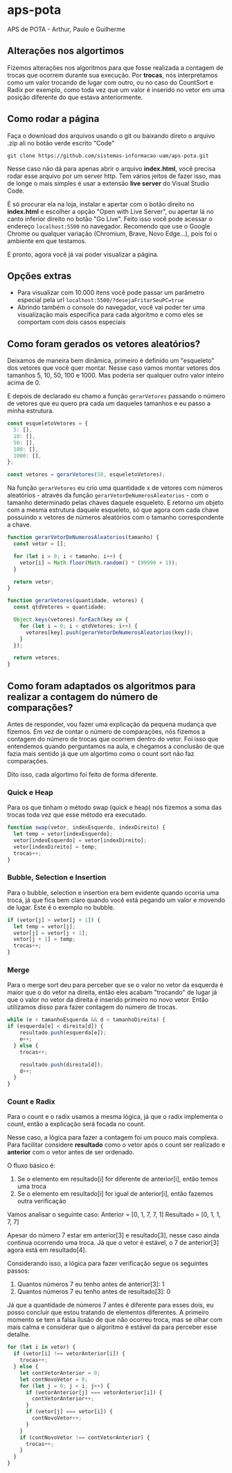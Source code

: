 # aps-pota
APS de POTA - Arthur, Paulo e Guilherme

## Alterações nos algortimos

Fizemos alterações nos algoritmos para que fosse realizada a contagem de trocas que ocorrem durante sua execução. Por **trocas**, nós interpretamos como um valor trocando de lugar com outro, ou no caso do CountSort e Radix por exemplo, como toda vez que um valor é inserido no vetor em uma posição diferente do que estava anteriormente.

## Como rodar a página

Faça o download dos arquivos usando o git ou baixando direto o arquivo .zip ali no botão verde escrito "Code"

```git clone https://github.com/sistemas-informacao-uam/aps-pota.git```

Nesse caso não dá para apenas abrir o arquivo **index.html**, você precisa rodar esse arquivo por um server http. Tem vários jeitos de fazer isso, mas de longe o mais simples é usar a extensão **live server** do Visual Studio Code.

É só procurar ela na loja, instalar e apertar com o botão direito no **index.html** e escolher a opção "Open with Live Server", ou apertar lá no canto inferior direito no botão "Go Live". Feito isso você pode acessar o endereço ``localhost:5500`` no navegador. Recomendo que use o Google Chrome ou qualquer variação (Chromium, Brave, Novo Edge...), pois foi o ambiente em que testamos.

E pronto, agora você já vai poder visualizar a página.

## Opções extras

* Para visualizar com 10.000 itens você pode passar um parâmetro especial pela url ``localhost:5500/?desejaFritarSeuPC=true``
* Abrindo também o console do navegador, você vai poder ter uma visualização mais específica para cada algoritmo e como eles se comportam com dois casos especiais

## Como foram gerados os vetores aleatórios?

Deixamos de maneira bem dinâmica, primeiro é definido um "esqueleto" dos vetores que você quer montar. Nesse caso vamos montar vetores dos tamanhos 5, 10, 50, 100 e 1000. Mas poderia ser qualquer outro valor inteiro acima de 0.

E depois de declarado eu chamo a função ``gerarVetores`` passando o número de vetores que eu quero pra cada um daqueles tamanhos e eu passo a minha estrutura.
```js
const esqueletoVetores = {
  5: [],
  10: [],
  50: [],
  100: [],
  1000: [],
};

const vetores = gerarVetores(50, esqueletoVetores);
```

Na função ``gerarVetores`` eu crio uma quantidade x de vetores com números aleatórios - através da função ``gerarVetorDeNumerosAleatorios`` - com o tamanho determinado pelas chaves daquele esqueleto. E retorno um objeto com a mesma estrutura daquele esqueleto, só que agora com cada chave possuindo x vetores de números aleatórios com o tamanho correspondente a chave.

```js
function gerarVetorDeNumerosAleatorios(tamanho) {
  const vetor = [];

  for (let i = 0; i < tamanho; i++) {
    vetor[i] = Math.floor(Math.random() * (99999 + 1));
  }

  return vetor;
}

function gerarVetores(quantidade, vetores) {
  const qtdVetores = quantidade;

  Object.keys(vetores).forEach(key => {
    for (let i = 0; i < qtdVetores; i++) {
      vetores[key].push(gerarVetorDeNumerosAleatorios(key));
    }
  });

  return vetores;
}
```

## Como foram adaptados os algoritmos para realizar a contagem do número de comparações?

Antes de responder, vou fazer uma explicação da pequena mudança que fizemos. Em vez de contar o número de comparações, nós fizemos a contagem do número de trocas que ocorrem dentro do vetor. Foi isso que entendemos quando perguntamos na aula, e chegamos a conclusão de que fazia mais sentido já que um algortimo como o count sort não faz comparações.

Dito isso, cada algortimo foi feito de forma diferente. 

### Quick e Heap
Para os que tinham o método swap (quick e heap) nós fizemos a soma das trocas toda vez que esse método era executado.
```js
function swap(vetor, indexEsquerdo, indexDireito) {
  let temp = vetor[indexEsquerdo];
  vetor[indexEsquerdo] = vetor[indexDireito];
  vetor[indexDireito] = temp;
  trocas++;
}
```

### Bubble, Selection e Insertion
Para o bubble, selection e insertion era bem evidente quando ocorria uma troca, já que fica bem claro quando você está pegando um valor e movendo de lugar. Este é o exemplo no bubble.
```js
if (vetor[j] > vetor[j + 1]) {
  let temp = vetor[j];
  vetor[j] = vetor[j + 1];
  vetor[j + 1] = temp;
  trocas++;
}
```

### Merge
Para o merge sort deu para perceber que se o valor no vetor da esquerda é maior que o do vetor na direita, então eles acabam "trocando" de lugar já que o valor no vetor da direita é inserido primeiro no novo vetor. Então utilizamos disso para fazer contagem do número de trocas.

```js
while (e < tamanhoEsquerda && d < tamanhoDireita) {
if (esquerda[e] < direita[d]) {
    resultado.push(esquerda[e]);
    e++;
  } else {
    trocas++;

    resultado.push(direita[d]);
    d++;
  }
}
```

### Count e Radix
Para o count e o radix usamos a mesma lógica, já que o radix implementa o count, então a explicação será focada no count.

Nesse caso, a lógica para fazer a contagem foi um pouco mais complexa. Para facilitar considere **resultado** como o vetor após o count ser realizado e **anterior** com o vetor antes de ser ordenado.

O fluxo básico é:
1. Se o elemento em resultado[i] for diferente de anterior[i], então temos uma troca
2. Se o elemento em resultado[i] for igual de anterior[i], então fazemos outra verificação

Vamos analisar o seguinte caso:
Anterior = [0, 1, 7, 7, 1]
Resultado = [0, 1, 1, 7, 7]

Apesar do número 7 estar em anterior[3] e resultado[3], nesse caso ainda continua ocorrendo uma troca. Já que o vetor é estável, o 7 de anterior[3] agora está em resultado[4].

Considerando isso, a lógica para fazer verificação segue os seguintes passos:
1. Quantos números 7 eu tenho antes de anterior[3]: 1
2. Quantos números 7 eu tenho antes de resultado[3]: 0

Já que a quantidade de números 7 antes é diferente para esses dois, eu posso concluir que estou tratando de elementos diferentes. A primeiro momento se tem a falsa ilusão de que não ocorreu troca, mas se olhar com mais calma e considerar que o algoritmo é estável da para perceber esse detalhe.

```js
for (let i in vetor) {
  if (vetor[i] !== vetorAnterior[i]) {
    trocas++;
  } else {
    let contVetorAnterior = 0;
    let contNovoVetor = 0;
    for (let j = 0; j < i; j++) {
      if (vetorAnterior[j] === vetorAnterior[i]) {
        contVetorAnterior++;
      }
      if (vetor[j] === vetor[i]) {
        contNovoVetor++;
      }
    }
    if (contNovoVetor !== contVetorAnterior) {
      trocas++;
    }
  }
}
```




